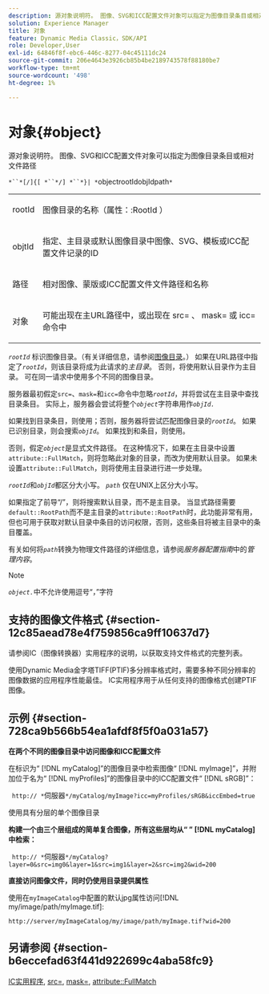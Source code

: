 ```yaml
---
description: 源对象说明符。 图像、SVG和ICC配置文件对象可以指定为图像目录条目或相对文件路径
solution: Experience Manager
title: 对象
feature: Dynamic Media Classic，SDK/API
role: Developer,User
exl-id: 64846f8f-ebc6-446c-8277-04c45111dc24
source-git-commit: 206e4643e3926cb85b4be2189743578f88180be7
workflow-type: tm+mt
source-wordcount: '498'
ht-degree: 1%

---
```


# 对象{#object}

源对象说明符。 图像、SVG和ICC配置文件对象可以指定为图像目录条目或相对文件路径

`*``*[/]{[ *``*/] *``*}| *`objectrootIdobjIdpath`*`

<table id="simpletable_A8B9B4D508B94BE5B7F6112F0A5F8270"> 
 <tr class="strow"> 
  <td class="stentry"> <p> <span class="codeph"> <span class="varname"> rootId  </span> </span> </p> </td> 
  <td class="stentry"> <p>图像目录的名称（<span class="codeph">属性：:RootId </span>） </p> </td> 
 </tr> 
 <tr class="strow"> 
  <td class="stentry"> <p> <span class="codeph"> <span class="varname"> objtId  </span> </span> </p> </td> 
  <td class="stentry"> <p>指定、主目录或默认图像目录中图像、SVG、模板或ICC配置文件记录的ID </p> </td> 
 </tr> 
 <tr class="strow"> 
  <td class="stentry"> <p> <span class="codeph"> <span class="varname"> 路径  </span> </span> </p> </td> 
  <td class="stentry"> <p>相对图像、蒙版或ICC配置文件文件路径和名称 </p> </td> 
 </tr> 
 <tr class="strow"> 
  <td class="stentry"> <p> <span class="codeph"> <span class="varname"> 对象  </span> </span> </p> </td> 
  <td class="stentry"> <p>可能出现在主URL路径中，或出现在<span class="codeph"> src= </span>、<span class="codeph"> mask= </span>或<span class="codeph"> icc= </span>命令中 </p> </td> 
 </tr> 
</table>

*`rootId`* 标识图像目录。（有关详细信息，请参阅[图像目录](../../../../../is-api/image-catalog/image-serving-api-ref/c-image-catalog-reference/c-overview/c-overview.md#concept-9ce2b6a133de45f783e95cabc5810ac3)。） 如果在URL路径中指定了&#x200B;*`rootId`*，则该目录将成为此请求的&#x200B;*主目录*。 否则，将使用默认目录作为主目录。 可在同一请求中使用多个不同的图像目录。

服务器最初假定`src=`、`mask=`和`icc=`命令中忽略&#x200B;*`rootId`*，并将尝试在主目录中查找目录条目。 实际上，服务器会尝试将整个&#x200B;*`object`*&#x200B;字符串用作&#x200B;*`objId.`*

如果找到目录条目，则使用；否则，服务器将尝试匹配图像目录的&#x200B;*`rootId`*。 如果已识别目录，则会搜索&#x200B;*`objId`*。 如果找到和条目，则使用。

否则，假定&#x200B;*`object`*&#x200B;是显式文件路径。 在这种情况下，如果在主目录中设置`attribute::FullMatch`，则将忽略此对象的目录，而改为使用默认目录。 如果未设置`attribute::FullMatch`，则将使用主目录进行进一步处理。

*`rootId`*&#x200B;和&#x200B;*`objId`*&#x200B;都区分大小写。 *`path`* 仅在UNIX上区分大小写。

如果指定了前导“/”，则将搜索默认目录，而不是主目录。 当显式路径需要`default::RootPath`而不是主目录的`attribute::RootPath`时，此功能非常有用，但也可用于获取对默认目录中条目的访问权限，否则，这些条目将被主目录中的条目覆盖。

有关如何将&#x200B;*`path`*&#x200B;转换为物理文件路径的详细信息，请参阅&#x200B;*服务器配置指南*&#x200B;中的&#x200B;*管理内容*。

>[!NOTE]
>
>*`object.`*&#x200B;中不允许使用逗号“，”字符

## 支持的图像文件格式 {#section-12c85aead78e4f759856ca9ff10637d7}

请参阅IC（图像转换器）实用程序的说明，以获取支持文件格式的完整列表。

使用Dynamic Media金字塔TIFF(PTIF)多分辨率格式时，需要多种不同分辨率的图像数据的应用程序性能最佳。 IC实用程序用于从任何支持的图像格式创建PTIF图像。

## 示例 {#section-728ca9b566b54ea1afdf8f5f0a031a57}

**在两个不同的图像目录中访问图像和ICC配置文件**

在标识为“ [!DNL myCatalog]”的图像目录中检索图像“ [!DNL myImage]”，并附加位于名为“ [!DNL myProfiles]”的图像目录中的ICC配置文件“ [!DNL sRGB]”：

` http:// *`伺服器`*/myCatalog/myImage?icc=myProfiles/sRGB&iccEmbed=true`

使用具有分层的单个图像目录

**构建一个由三个层组成的简单复合图像，所有这些层均从“ ” [!DNL myCatalog]中检索：**

` http:// *`伺服器`*/myCatalog?layer=0&src=img0&layer=1&src=img1&layer=2&src=img2&wid=200`

**直接访问图像文件，同时仍使用目录提供属性**

使用在`myImageCatalog`中配置的默认jpg属性访问[!DNL my/image/path/myImage.tif]:

`http://server/myImageCatalog/my/image/path/myImage.tif?wid=200`

## 另请参阅 {#section-b6eccefad63f441d922699c4aba58fc9}

[IC实用程序](../../../../../is-api/is-utils/utilities/r-ic.md#reference-de9f43c63a8f48f1a755ff1760af8b7b),  [src=](../../../../../is-api/http-ref/image-serving-api-ref/c-http-protocol-reference/c-command-reference/r-src.md#reference-f6506637778c4c69bf106a7924a91ab1),  [mask=](../../../../../is-api/http-ref/image-serving-api-ref/c-http-protocol-reference/c-command-reference/r-mask.md#reference-922254e027404fb890b850e2723ee06e),  [attribute::FullMatch](../../../../../is-api/image-catalog/image-serving-api-ref/c-image-catalog-reference/c-attributes-reference/r-fullmatch.md#reference-c3a72f31672a48b386943d6781cf50d7)
